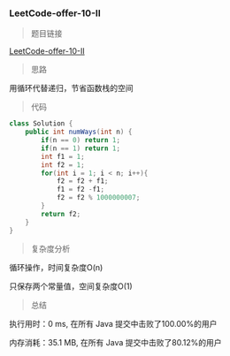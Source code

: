 ### LeetCode-offer-10-II

> 题目链接

[LeetCode-offer-10-II](https://leetcode-cn.com/problems/qing-wa-tiao-tai-jie-wen-ti-lcof/)

> 思路

用循环代替递归，节省函数栈的空间

> 代码

```java
class Solution {
    public int numWays(int n) {
        if(n == 0) return 1;
        if(n == 1) return 1;
        int f1 = 1;
        int f2 = 1;
        for(int i = 1; i < n; i++){
            f2 = f2 + f1;
            f1 = f2 -f1;
            f2 = f2 % 1000000007;
        }
        return f2;
    }
}
```

> 复杂度分析

循环操作，时间复杂度O(n)

只保存两个常量值，空间复杂度O(1)

> 总结

执行用时：0 ms, 在所有 Java 提交中击败了100.00%的用户

内存消耗：35.1 MB, 在所有 Java 提交中击败了80.12%的用户


